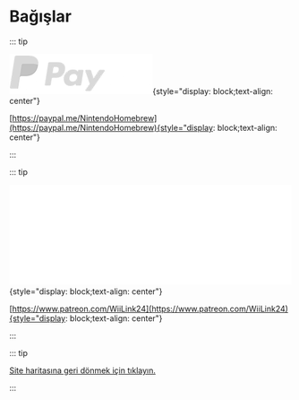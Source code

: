 # Bağışlar

::: tip

[![Paypal](/images/main-pages/donations/paypal_white.png)](https://paypal.me/NintendoHomebrew){style="display: block;text-align: center"}

[https://paypal.me/NintendoHomebrew](https://paypal.me/NintendoHomebrew){style="display: block;text-align: center"}

:::

::: tip

[![Patreon](/images/main-pages/donations/patreon_white.png)](https://www.patreon.com/WiiLink24){style="display: block;text-align: center"}

[https://www.patreon.com/WiiLink24](https://www.patreon.com/WiiLink24){style="display: block;text-align: center"}

:::

::: tip

[Site haritasına geri dönmek için tıklayın.](site-navigation)

:::
